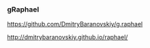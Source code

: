 ### gRaphael

https://github.com/DmitryBaranovskiy/g.raphael

http://dmitrybaranovskiy.github.io/raphael/

